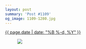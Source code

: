 ```yaml
---
layout: post
summary: 'Post #1109'
og_image: 1109-1280.jpg
---
```


<div class="post">
 <time>
  <a href="/1109">
   {{ page.date | date: "%B %-d, %Y" }}
  </a>
 </time>
 <a href="/1109">
  <figure data-taken="2/27/2020">
   <img sizes="(min-width: 700px) 50vw, calc(100vw - 2rem)" src="{{ site.assets_url }}/1109-640.jpg" srcset="{{ site.assets_url }}/1109-320.jpg 320w, {{ site.assets_url }}/1109-640.jpg 640w, {{ site.assets_url }}/1109-960.jpg 960w, {{ site.assets_url }}/1109-1280.jpg 1280w"/>
  </figure>
 </a>
</div>
